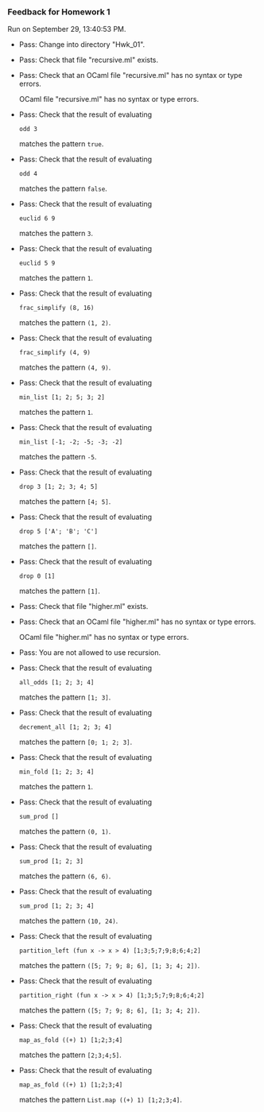 ### Feedback for Homework 1

Run on September 29, 13:40:53 PM.

+ Pass: Change into directory "Hwk_01".

+ Pass: Check that file "recursive.ml" exists.

+ Pass: Check that an OCaml file "recursive.ml" has no syntax or type errors.

    OCaml file "recursive.ml" has no syntax or type errors.



+ Pass: 
Check that the result of evaluating
   ```
   odd 3
   ```
   matches the pattern `true`.

   




+ Pass: 
Check that the result of evaluating
   ```
   odd 4
   ```
   matches the pattern `false`.

   




+ Pass: 
Check that the result of evaluating
   ```
   euclid 6 9
   ```
   matches the pattern `3`.

   




+ Pass: 
Check that the result of evaluating
   ```
   euclid 5 9
   ```
   matches the pattern `1`.

   




+ Pass: 
Check that the result of evaluating
   ```
   frac_simplify (8, 16)
   ```
   matches the pattern `(1, 2)`.

   




+ Pass: 
Check that the result of evaluating
   ```
   frac_simplify (4, 9)
   ```
   matches the pattern `(4, 9)`.

   




+ Pass: 
Check that the result of evaluating
   ```
   min_list [1; 2; 5; 3; 2]
   ```
   matches the pattern `1`.

   




+ Pass: 
Check that the result of evaluating
   ```
   min_list [-1; -2; -5; -3; -2]
   ```
   matches the pattern `-5`.

   




+ Pass: 
Check that the result of evaluating
   ```
   drop 3 [1; 2; 3; 4; 5]
   ```
   matches the pattern `[4; 5]`.

   




+ Pass: 
Check that the result of evaluating
   ```
   drop 5 ['A'; 'B'; 'C']
   ```
   matches the pattern `[]`.

   




+ Pass: 
Check that the result of evaluating
   ```
   drop 0 [1]
   ```
   matches the pattern `[1]`.

   




+ Pass: Check that file "higher.ml" exists.

+ Pass: Check that an OCaml file "higher.ml" has no syntax or type errors.

    OCaml file "higher.ml" has no syntax or type errors.



+ Pass: You are not allowed to use recursion.

   



+ Pass: 
Check that the result of evaluating
   ```
   all_odds [1; 2; 3; 4]
   ```
   matches the pattern `[1; 3]`.

   




+ Pass: 
Check that the result of evaluating
   ```
   decrement_all [1; 2; 3; 4]
   ```
   matches the pattern `[0; 1; 2; 3]`.

   




+ Pass: 
Check that the result of evaluating
   ```
   min_fold [1; 2; 3; 4]
   ```
   matches the pattern `1`.

   




+ Pass: 
Check that the result of evaluating
   ```
   sum_prod []
   ```
   matches the pattern `(0, 1)`.

   




+ Pass: 
Check that the result of evaluating
   ```
   sum_prod [1; 2; 3]
   ```
   matches the pattern `(6, 6)`.

   




+ Pass: 
Check that the result of evaluating
   ```
   sum_prod [1; 2; 3; 4]
   ```
   matches the pattern `(10, 24)`.

   




+ Pass: 
Check that the result of evaluating
   ```
   partition_left (fun x -> x > 4) [1;3;5;7;9;8;6;4;2]
   ```
   matches the pattern `([5; 7; 9; 8; 6], [1; 3; 4; 2])`.

   




+ Pass: 
Check that the result of evaluating
   ```
   partition_right (fun x -> x > 4) [1;3;5;7;9;8;6;4;2]
   ```
   matches the pattern `([5; 7; 9; 8; 6], [1; 3; 4; 2])`.

   




+ Pass: 
Check that the result of evaluating
   ```
   map_as_fold ((+) 1) [1;2;3;4]
   ```
   matches the pattern `[2;3;4;5]`.

   




+ Pass: 
Check that the result of evaluating
   ```
   map_as_fold ((+) 1) [1;2;3;4]
   ```
   matches the pattern `List.map ((+) 1) [1;2;3;4]`.

   





